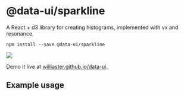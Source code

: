 # @data-ui/sparkline

A React + d3 library for creating histograms, implemented with vx and resonance.

`npm install --save @data-ui/sparkline`

<a title="package version" href="https://img.shields.io/npm/v/@data-ui/sparkline.svg?style=flat-square">
  <img src="https://img.shields.io/npm/v/@data-ui/sparkline.svg?style=flat-square" />
</a>

Demo it live at <a href="https://williaster.github.io/data-ui" target="_blank">williaster.github.io/data-ui</a>.

## Example usage
